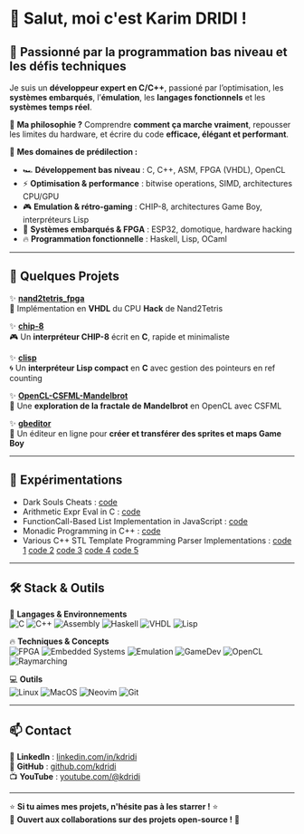 # 👋 Salut, moi c'est **Karim DRIDI** !  

## 🧠 Passionné par la programmation bas niveau et les défis techniques  

Je suis un **développeur expert en C/C++**, passioné par l’optimisation, les **systèmes embarqués**, l’**émulation**, les **langages fonctionnels** et les **systèmes temps réel**.  

🎯 **Ma philosophie ?** Comprendre **comment ça marche vraiment**, repousser les limites du hardware, et écrire du code **efficace, élégant et performant**.  

🔬 **Mes domaines de prédilection :**  
- 🏎️ **Développement bas niveau** : C, C++, ASM, FPGA (VHDL), OpenCL  
- ⚡ **Optimisation & performance** : bitwise operations, SIMD, architectures CPU/GPU  
- 🎮 **Emulation & rétro-gaming** : CHIP-8, architectures Game Boy, interpréteurs Lisp  
- 📡 **Systèmes embarqués & FPGA** : ESP32, domotique, hardware hacking  
- 🔥 **Programmation fonctionnelle** : Haskell, Lisp, OCaml  

---

## 📌 Quelques Projets 

✨ **[nand2tetris_fpga](https://github.com/kdridi/nand2tetris_fpga)**  
💾 Implémentation en **VHDL** du CPU **Hack** de Nand2Tetris  

✨ **[chip-8](https://github.com/kdridi/chip-8)**  
🎮 Un **interpréteur CHIP-8** écrit en **C**, rapide et minimaliste  

✨ **[clisp](https://github.com/kdridi/clisp)**  
🌀 Un **interpréteur Lisp compact** en **C** avec gestion des pointeurs en ref counting  

✨ **[OpenCL-CSFML-Mandelbrot](https://github.com/kdridi/OpenCL-CSFML-Mandelbrot)**  
🌌 Une **exploration de la fractale de Mandelbrot** en OpenCL avec CSFML  

✨ **[gbeditor](https://github.com/kdridi/gbeditor)**  
🎨 Un éditeur en ligne pour **créer et transférer des sprites et maps Game Boy**  

---

## 🧪 Expérimentations

- Dark Souls Cheats : [code](https://gist.github.com/kdridi/9ec69c08d6d7ffaf2c3bfd5455ed45bc)
- Arithmetic Expr Eval in C : [code](https://gist.github.com/kdridi/d7a8a4e8109aab2b70ce5aaddb4c5452)
- FunctionCall-Based List Implementation in JavaScript : [code](https://gist.github.com/kdridi/eac34978b7179583bf74f604f38e254e)
- Monadic Programming in C++ : [code](https://gist.github.com/kdridi/2986815318ec683eb307c8182a3c6d68)
- Various C++ STL Template Programming Parser Implementations :
[code 1](https://gist.github.com/kdridi/5ca800df7d2aaf7ddb0deb1047237b9b)
[code 2](https://gist.github.com/kdridi/28af890dec7cf6c85e4225258948093d)
[code 3](https://gist.github.com/kdridi/7151f3bd3ef9f6128b62ad7f0fed37a9)
[code 4](https://gist.github.com/kdridi/d85e9eb7465541dbfd535ba364385fdc)
[code 5](https://gist.github.com/kdridi/796f4a9aa0545597a7a3bda9065c0599)

---

## 🛠️ Stack & Outils  

🚀 **Langages & Environnements**  
![C](https://img.shields.io/badge/C-00599C?style=flat&logo=c&logoColor=white)
![C++](https://img.shields.io/badge/C++-00599C?style=flat&logo=c%2B%2B&logoColor=white)
![Assembly](https://img.shields.io/badge/Assembly-525252?style=flat&logo=assemblyscript&logoColor=white)
![Haskell](https://img.shields.io/badge/Haskell-5D4F85?style=flat&logo=haskell&logoColor=white)
![VHDL](https://img.shields.io/badge/VHDL-F29A02?style=flat)
![Lisp](https://img.shields.io/badge/Lisp-BA3925?style=flat)

🔥 **Techniques & Concepts**  
![FPGA](https://img.shields.io/badge/FPGA-blue?style=flat)
![Embedded Systems](https://img.shields.io/badge/Embedded%20Systems-orange?style=flat)
![Emulation](https://img.shields.io/badge/Emulation-green?style=flat)
![GameDev](https://img.shields.io/badge/GameDev-purple?style=flat)
![OpenCL](https://img.shields.io/badge/OpenCL-red?style=flat)
![Raymarching](https://img.shields.io/badge/Raymarching-black?style=flat)

💻 **Outils**  
![Linux](https://img.shields.io/badge/Linux-333?style=flat&logo=linux&logoColor=white)
![MacOS](https://img.shields.io/badge/MacOS-black?style=flat&logo=apple&logoColor=white)
![Neovim](https://img.shields.io/badge/Neovim-57A143?style=flat&logo=neovim&logoColor=white)
![Git](https://img.shields.io/badge/Git-F05032?style=flat&logo=git&logoColor=white)

---

## 📫 Contact  

💼 **LinkedIn** : [linkedin.com/in/kdridi](https://www.linkedin.com/in/kdridi)  
🐙 **GitHub** : [github.com/kdridi](https://github.com/kdridi)  
📺 **YouTube** : [youtube.com/@kdridi](https://www.youtube.com/@kdridi/video)  

---

⭐ **Si tu aimes mes projets, n'hésite pas à les starrer !** ⭐  
🤝 **Ouvert aux collaborations sur des projets open-source !** 🚀  
